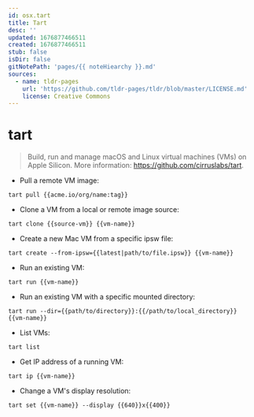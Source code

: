 ```yaml
---
id: osx.tart
title: Tart
desc: ''
updated: 1676877466511
created: 1676877466511
stub: false
isDir: false
gitNotePath: 'pages/{{ noteHiearchy }}.md'
sources:
  - name: tldr-pages
    url: 'https://github.com/tldr-pages/tldr/blob/master/LICENSE.md'
    license: Creative Commons
---
```

# tart

> Build, run and manage macOS and Linux virtual machines (VMs) on Apple Silicon.
> More information: <https://github.com/cirruslabs/tart>.

- Pull a remote VM image:

`tart pull {{acme.io/org/name:tag}}`

- Clone a VM from a local or remote image source:

`tart clone {{source-vm}} {{vm-name}}`

- Create a new Mac VM from a specific ipsw file:

`tart create --from-ipsw={{latest|path/to/file.ipsw}} {{vm-name}}`

- Run an existing VM:

`tart run {{vm-name}}`

- Run an existing VM with a specific mounted directory:

`tart run --dir={{path/to/directory}}:{{/path/to/local_directory}} {{vm-name}}`

- List VMs:

`tart list`

- Get IP address of a running VM:

`tart ip {{vm-name}}`

- Change a VM's display resolution:

`tart set {{vm-name}} --display {{640}}x{{400}}`

